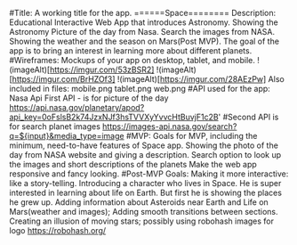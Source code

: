 #Title: A working title for the app. ======Space========
Description: Educational Interactive Web App that introduces Astronomy. Showing the Astronomy Picture of the day from Nasa. Search the images from NASA. Showing the weather and the season on Mars(Post MVP). The goal of the app is to bring an interest in learning more about different planets. 
#Wireframes: Mockups of your app on desktop, tablet, and mobile.
!(imageAlt)[https://imgur.com/53zBSR2]
!(imageAlt)[https://imgur.com/BrHZOf3]
!(imageAlt)[https://imgur.com/28AEzPw]
Also included in files: mobile.png tablet.png web.png
#API used for the app: Nasa Api
First API - is for picture of the day
https://api.nasa.gov/planetary/apod?api_key=0oFslsB2k74JzxNJf3hsTVVXyYvvcHtBuvjF1c2B'
#Second API is for search planet images
https://images-api.nasa.gov/search?q=${input}&media_type=image
#MVP: Goals for MVP, including the minimum, need-to-have features of Space app.
Showing the photo of the day from NASA website and giving a description.
Search option to look up the images and short descriptions of the planets
Make the web app responsive and fancy looking.
#Post-MVP Goals:
Making it more interactive: like a story-telling. Introducing a character who lives in Space. He is super interested in learning about life on Earth. But first he is showing the places he grew up. Adding information about Asteroids near Earth and Life on Mars(weather and images);
Adding smooth transitions between sections. Creating an illusion of moving stars;
possibly using robohash images for logo https://robohash.org/
